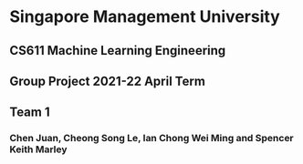 # Singapore Management University
## CS611 Machine Learning Engineering
## Group Project 2021-22 April Term
## Team 1

### Chen Juan, Cheong Song Le, Ian Chong Wei Ming and Spencer Keith Marley
